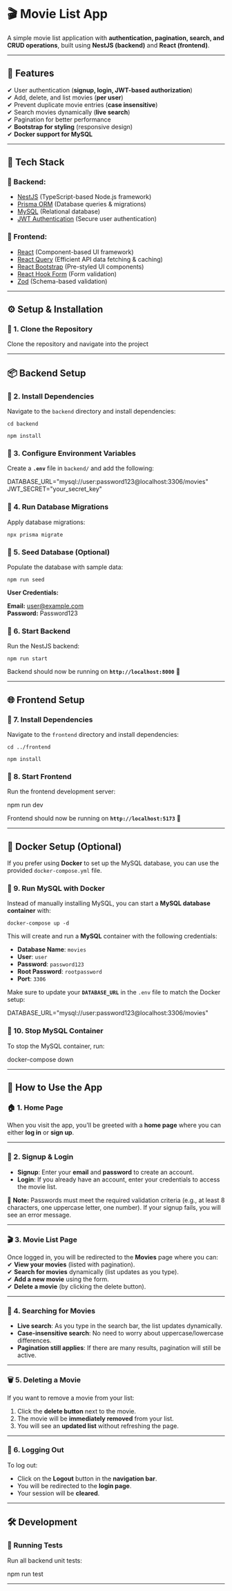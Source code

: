 # 🎬 Movie List App

A simple movie list application with **authentication, pagination, search, and CRUD operations**, built using **NestJS (backend)** and **React (frontend)**.

---

## 📌 Features

✔ User authentication (**signup, login, JWT-based authorization**)  
✔ Add, delete, and list movies (**per user**)  
✔ Prevent duplicate movie entries (**case insensitive**)  
✔ Search movies dynamically (**live search**)  
✔ Pagination for better performance  
✔ **Bootstrap for styling** (responsive design)  
✔ **Docker support for MySQL**

---

## 🚀 Tech Stack

### 🔹 Backend:
- [NestJS](https://nestjs.com/) (TypeScript-based Node.js framework)
- [Prisma ORM](https://www.prisma.io/) (Database queries & migrations)
- [MySQL](https://www.mysql.com/) (Relational database)
- [JWT Authentication](https://jwt.io/) (Secure user authentication)

### 🔹 Frontend:
- [React](https://reactjs.org/) (Component-based UI framework)
- [React Query](https://react-query.tanstack.com/) (Efficient API data fetching & caching)
- [React Bootstrap](https://react-bootstrap.github.io/) (Pre-styled UI components)
- [React Hook Form](https://react-hook-form.com/) (Form validation)
- [Zod](https://zod.dev/) (Schema-based validation)

---

## ⚙️ Setup & Installation

### 📌 1. Clone the Repository
Clone the repository and navigate into the project

---

## 📦 Backend Setup

### 📌 2. Install Dependencies
Navigate to the `backend` directory and install dependencies:

`cd backend`

`npm install`

### 📌 3. Configure Environment Variables
Create a **`.env`** file in `backend/` and add the following:

DATABASE_URL="mysql://user:password123@localhost:3306/movies"  
JWT_SECRET="your_secret_key"

### 📌 4. Run Database Migrations
Apply database migrations:

`npx prisma migrate`

### 📌 5. Seed Database (Optional)
Populate the database with sample data:

`npm run seed`

**User Credentials:**

**Email:** user@example.com  
**Password:** Password123

### 📌 6. Start Backend
Run the NestJS backend:

`npm run start`

Backend should now be running on **`http://localhost:8000`** 🚀

---

## 🌐 Frontend Setup

### 📌 7. Install Dependencies
Navigate to the `frontend` directory and install dependencies:

`cd ../frontend`

`npm install`

### 📌 8. Start Frontend
Run the frontend development server:

npm run dev

Frontend should now be running on **`http://localhost:5173`** 🚀

---

## 🐳 Docker Setup (Optional)

If you prefer using **Docker** to set up the MySQL database, you can use the provided `docker-compose.yml` file.

### 📌 9. Run MySQL with Docker
Instead of manually installing MySQL, you can start a **MySQL database container** with:

`docker-compose up -d`

This will create and run a **MySQL** container with the following credentials:

- **Database Name**: `movies`
- **User**: `user`
- **Password**: `password123`
- **Root Password**: `rootpassword`
- **Port**: `3306`

Make sure to update your **`DATABASE_URL`** in the `.env` file to match the Docker setup:

DATABASE_URL="mysql://user:password123@localhost:3306/movies"

### 📌 10. Stop MySQL Container
To stop the MySQL container, run:

docker-compose down

---

## 🎥 How to Use the App

### 🏠 1. Home Page
When you visit the app, you'll be greeted with a **home page** where you can either **log in** or **sign up**.

---

### 🔐 2. Signup & Login
- **Signup**: Enter your **email** and **password** to create an account.
- **Login**: If you already have an account, enter your credentials to access the movie list.

🔹 **Note:** Passwords must meet the required validation criteria (e.g., at least 8 characters, one uppercase letter, one number). If your signup fails, you will see an error message.

---

### 🎬 3. Movie List Page
Once logged in, you will be redirected to the **Movies** page where you can:
✔ **View your movies** (listed with pagination).  
✔ **Search for movies** dynamically (list updates as you type).  
✔ **Add a new movie** using the form.  
✔ **Delete a movie** (by clicking the delete button).

---

### 🔎 4. Searching for Movies
- **Live search**: As you type in the search bar, the list updates dynamically.
- **Case-insensitive search**: No need to worry about uppercase/lowercase differences.
- **Pagination still applies**: If there are many results, pagination will still be active.

---

### 🗑️ 5. Deleting a Movie
If you want to remove a movie from your list:
1. Click the **delete button** next to the movie.
2. The movie will be **immediately removed** from your list.
3. You will see an **updated list** without refreshing the page.

---

### 🚪 6. Logging Out
To log out:
- Click on the **Logout** button in the **navigation bar**.
- You will be redirected to the **login page**.
- Your session will be **cleared**.

---

## 🛠️ Development

### 📌 Running Tests
Run all backend unit tests:

npm run test

---


